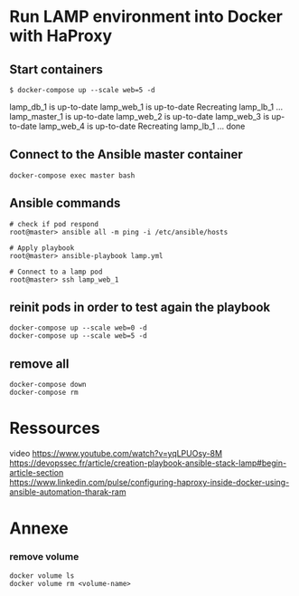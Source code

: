 # Run LAMP environment into Docker with HaProxy

## Start containers
```
$ docker-compose up --scale web=5 -d
```
lamp_db_1 is up-to-date
lamp_web_1 is up-to-date
Recreating lamp_lb_1 ... 
lamp_master_1 is up-to-date
lamp_web_2 is up-to-date
lamp_web_3 is up-to-date
lamp_web_4 is up-to-date
Recreating lamp_lb_1 ... done


## Connect to the Ansible master container

```
docker-compose exec master bash
```

## Ansible commands
```
# check if pod respond
root@master> ansible all -m ping -i /etc/ansible/hosts

# Apply playbook
root@master> ansible-playbook lamp.yml

# Connect to a lamp pod
root@master> ssh lamp_web_1
```

## reinit pods in order to test again the playbook
```
docker-compose up --scale web=0 -d
docker-compose up --scale web=5 -d
```


## remove all
```
docker-compose down
docker-compose rm
```

# Ressources
video
<https://www.youtube.com/watch?v=yqLPUOsy-8M><br>
<https://devopssec.fr/article/creation-playbook-ansible-stack-lamp#begin-article-section><br>
<https://www.linkedin.com/pulse/configuring-haproxy-inside-docker-using-ansible-automation-tharak-ram>


# Annexe
### remove volume
```
docker volume ls
docker volume rm <volume-name>
```
